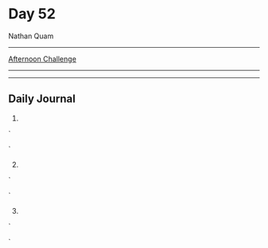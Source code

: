 # Day 52

Nathan Quam

---

[Afternoon Challenge](link.com)

---
---

## Daily Journal

1.
`

`

2.
`

`

3.
`

`
